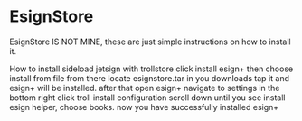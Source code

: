 # EsignStore
EsignStore IS NOT MINE, these are just simple instructions on how to install it.



How to install
sideload jetsign with trollstore click install esign+ then choose install from file from there locate esignstore.tar in you downloads tap it and esign+ will be installed. after that open esign+ navigate to settings in the bottom right click troll install configuration scroll down until you see install esign helper, choose books. now you have successfully installed esign+ 
